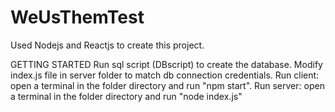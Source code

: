 # WeUsThemTest

Used Nodejs and Reactjs to create this project.

GETTING STARTED
Run sql script (DBscript) to create the database.
Modify index.js file in server folder to match db connection credentials.
Run client: open a terminal in the folder directory and run "npm start".
Run server: open a terminal in the folder directory and run "node index.js"
